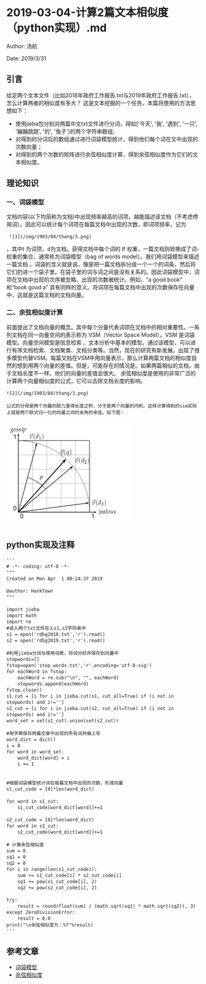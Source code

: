 # 2019-03-04-计算2篇文本相似度（python实现）.md

Author: 汤航

Date: 2019/3/31

## 引言

给定两个文本文件（比如2018年政府工作报告.txt与2019年政府工作报告.txt），怎么计算两者的相似度有多大？
这是文本挖掘的一个任务，本篇将使用的方法思想如下：
* 使用jieba包分别对两篇中文txt文件进行分词，得如['今天', '我', '遇到', '一只', '蹦蹦跳跳', '的', '兔子']的两个字符串数组;
* 对得到的分词后的数组通过进行词袋模型统计，得到他们每个词在文中出现的次数向量；
* 对得到的两个次数的矩阵进行余弦相似度计算，得到余弦相似度作为它们的文本相似度。

## 理论知识

### 一、词袋模型
文档内容(以下均简称为文档)中出现频率越高的词项，越能描述该文档（不考虑停用词）。因此可以统计每个词项在每篇文档中出现的次数，即词项频率，记为
     
     ![3](/img/1903/04/thang/3.png)
     
，其中t 为词项，d为文档。获得文档中每个词的 tf 权重，一篇文档则转换成了词-权重的集合，通常称为词袋模型（bag of words model）。我们用词袋模型来描述一篇文档 。词袋的含义就是说，像是把一篇文档拆分成一个一个的词条，然后将它们扔进一个袋子里。在袋子里的词与词之间是没有关系的。因此词袋模型中，词项在文档中出现的次序被忽略，出现的次数被统计。例如，“a good book” 和“book good a” 具有同样的意义。将词项在每篇文档中出现的次数保存在向量中，这就是这篇文档的文档向量。

### 二、余弦相似度计算
前面提出了文档向量的概念。其中每个分量代表词项在文档中的相对重要性。一系列文档在同一向量空间的表示称为 VSM（Vector Space Model）。VSM 是词袋模型。向量空间模型是信息检索
、文本分析中基本的模型。通过该模型，可以进行有序文档检索、文档聚类、文档分类等。当然，现在的研究有新发展。出现了很多模型代替VSM。每篇文档在VSM中用向量表示，那么计算两篇文档的相似度自然的想到用两个向量的差值。但是，可能存在的情况是。如果两篇相似的文档，由于文档长度不一样。他们的向量的差值会很大。
	余弦相似度是使用的非常广泛的计算两个向量相似度的公式，它可以去除文档长度的影响。
	
	![2](/img/1903/04/thang/3.png)
	
	公式的分母是两个向量的欧几里得长度之积，分子是两个向量的内积。这样计算得到的sim实际上就是两个欧式归一化的向量之间的夹角的余弦。如下图：
  ![1](/img/1903/04/thang/1.png)  

## python实现及注释
	'''
	# -*- coding: utf-8 -*-
	"""
	Created on Mon Apr  1 00:24:37 2019

	@author: HankTown
	"""

	import jieba
	import math
	import re
	#读入两个txt文件存入s1,s2字符串中
	s1 = open('rdbg2018.txt','r').read()
	s2 = open('rdbg2019.txt','r').read()

	#利用jieba分词与停用词表，将词分好并保存到向量中
	stopwords=[]
	fstop=open('stop_words.txt','r',encoding='utf-8-sig')
	for eachWord in fstop:
	    eachWord = re.sub("\n", "", eachWord)
	    stopwords.append(eachWord)
	fstop.close()
	s1_cut = [i for i in jieba.cut(s1, cut_all=True) if (i not in stopwords) and i!='']
	s2_cut = [i for i in jieba.cut(s2, cut_all=True) if (i not in stopwords) and i!='']
	word_set = set(s1_cut).union(set(s2_cut))

	#用字典保存两篇文章中出现的所有词并编上号
	word_dict = dict()
	i = 0
	for word in word_set:
	    word_dict[word] = i
	    i += 1


	#根据词袋模型统计词在每篇文档中出现的次数，形成向量
	s1_cut_code = [0]*len(word_dict)

	for word in s1_cut:
	    s1_cut_code[word_dict[word]]+=1

	s2_cut_code = [0]*len(word_dict)
	for word in s2_cut:
	    s2_cut_code[word_dict[word]]+=1

	# 计算余弦相似度
	sum = 0
	sq1 = 0
	sq2 = 0
	for i in range(len(s1_cut_code)):
	    sum += s1_cut_code[i] * s2_cut_code[i]
	    sq1 += pow(s1_cut_code[i], 2)
	    sq2 += pow(s2_cut_code[i], 2)

	try:
	    result = round(float(sum) / (math.sqrt(sq1) * math.sqrt(sq2)), 3)
	except ZeroDivisionError:
	    result = 0.0
	print("\n余弦相似度为：%f"%result)
	'''

## 参考文章
* [词袋模型](https://blog.csdn.net/icameling/article/details/80923777)
* [余弦相似度](https://www.cnblogs.com/airnew/p/9563703.html)
